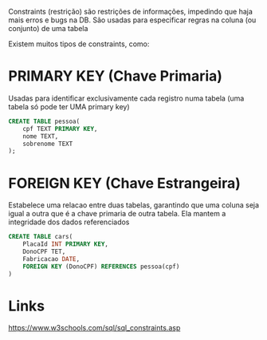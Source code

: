 
Constraints (restrição) são restrições de informações, impedindo que haja mais erros e bugs na DB. São usadas para especificar regras na coluna (ou conjunto) de uma tabela

Existem muitos tipos de constraints, como:

# PRIMARY KEY (Chave Primaria)
Usadas para identificar exclusivamente cada registro numa tabela (uma tabela só pode ter UMA primary key)

```sql
CREATE TABLE pessoa(
	cpf TEXT PRIMARY KEY,
	nome TEXT,
	sobrenome TEXT
);
```

# FOREIGN KEY (Chave Estrangeira)
Estabelece uma relacao entre duas tabelas, garantindo que uma coluna seja igual a outra que é a chave primaria de outra tabela. Ela mantem a integridade dos dados referenciados 

```sql
CREATE TABLE cars(
	PlacaId INT PRIMARY KEY,
	DonoCPF TET,
	Fabricacao DATE,
	FOREIGN KEY (DonoCPF) REFERENCES pessoa(cpf)
)
```


# Links
https://www.w3schools.com/sql/sql_constraints.asp